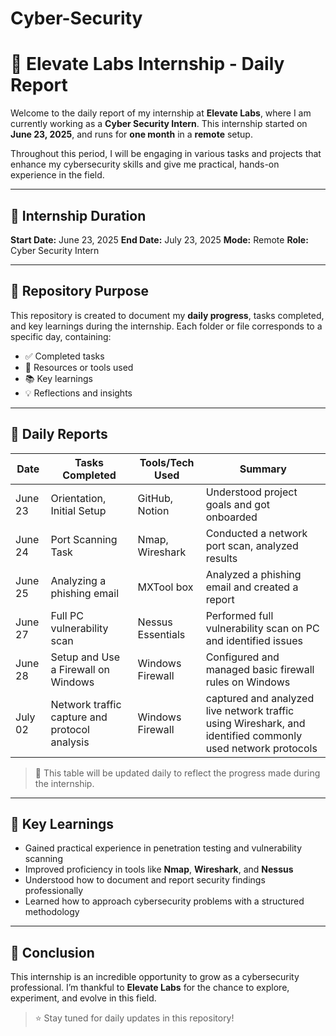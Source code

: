 # Cyber-Security

# 📝 Elevate Labs Internship - Daily Report

Welcome to the daily report of my internship at **Elevate Labs**, where I am currently working as a **Cyber Security Intern**. This internship started on **June 23, 2025**, and runs for **one month** in a **remote** setup.

Throughout this period, I will be engaging in various tasks and projects that enhance my cybersecurity skills and give me practical, hands-on experience in the field.

---

## 📅 Internship Duration

**Start Date:** June 23, 2025
**End Date:** July 23, 2025
**Mode:** Remote
**Role:** Cyber Security Intern

---

## 📂 Repository Purpose

This repository is created to document my **daily progress**, tasks completed, and key learnings during the internship. Each folder or file corresponds to a specific day, containing:

* ✅ Completed tasks
* 📂 Resources or tools used
* 📚 Key learnings
* 💡 Reflections and insights

---

## 📖 Daily Reports

| Date    | Tasks Completed                               | Tools/Tech Used   | Summary                                                                                                    |
| ------- | --------------------------------------------- | ----------------- | ---------------------------------------------------------------------------------------------------------  |
| June 23 | Orientation, Initial Setup                    | GitHub, Notion    | Understood project goals and got onboarded                                                                 |
| June 24 | Port Scanning Task                            | Nmap, Wireshark   | Conducted a network port scan, analyzed results                                                            |
| June 25 | Analyzing a phishing email                    | MXTool box        | Analyzed a phishing email and created a report                                                             |
| June 27 | Full PC vulnerability scan                    | Nessus Essentials | Performed full vulnerability scan on PC and identified issues                                              |
| June 28 | Setup and Use a Firewall on Windows           | Windows Firewall  | Configured and managed basic firewall rules on Windows                                                     |
| July 02 | Network traffic capture and protocol analysis | Windows Firewall  | captured and analyzed live network traffic using Wireshark, and identified commonly used network protocols |


> 🔁 This table will be updated daily to reflect the progress made during the internship.

---

## 🧠 Key Learnings

* Gained practical experience in penetration testing and vulnerability scanning
* Improved proficiency in tools like **Nmap**, **Wireshark**, and **Nessus**
* Understood how to document and report security findings professionally
* Learned how to approach cybersecurity problems with a structured methodology

---

## 📌 Conclusion

This internship is an incredible opportunity to grow as a cybersecurity professional. I’m thankful to **Elevate Labs** for the chance to explore, experiment, and evolve in this field.

> ⭐️ Stay tuned for daily updates in this repository!


